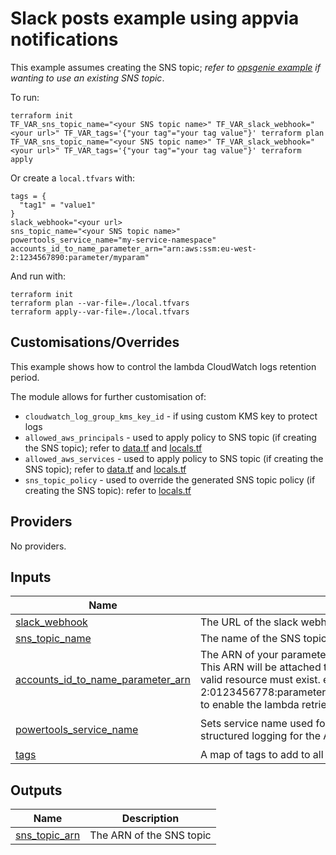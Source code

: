 # Slack posts example using appvia notifications
This example assumes creating the SNS topic; _refer to [opsgenie example](../opsgenie/main.tf) if wanting to use an existing SNS topic_.

To run:
```
terraform init
TF_VAR_sns_topic_name="<your SNS topic name>" TF_VAR_slack_webhook="<your url>" TF_VAR_tags='{"your tag"="your tag value"}' terraform plan
TF_VAR_sns_topic_name="<your SNS topic name>" TF_VAR_slack_webhook="<your url>" TF_VAR_tags='{"your tag"="your tag value"}' terraform apply
```

Or create a `local.tfvars` with:
```
tags = {
  "tag1" = "value1"
}
slack_webhook="<your url>
sns_topic_name="<your SNS topic name>"
powertools_service_name="my-service-namespace"
accounts_id_to_name_parameter_arn="arn:aws:ssm:eu-west-2:1234567890:parameter/myparam"
```

And run with:
```
terraform init
terraform plan --var-file=./local.tfvars
terraform apply--var-file=./local.tfvars
```

## Customisations/Overrides
This example shows how to control the lambda CloudWatch logs retention period.

The module allows for further customisation of:
* `cloudwatch_log_group_kms_key_id` - if using custom KMS key to protect logs
* `allowed_aws_principals` - used to apply policy to SNS topic (if creating the SNS topic);  refer to [data.tf](../../data.tf) and [locals.tf](../../locals.tf)
* `allowed_aws_services` - used to apply policy to SNS topic (if creating the SNS topic);  refer to [data.tf](../../data.tf) and [locals.tf](../../locals.tf)
* `sns_topic_policy` - used to override the generated SNS topic policy (if creating the SNS topic): refer to [locals.tf](../../locals.tf)

<!-- BEGIN_TF_DOCS -->
## Providers

No providers.

## Inputs

| Name | Description | Type | Default | Required |
|------|-------------|------|---------|:--------:|
| <a name="input_slack_webhook"></a> [slack\_webhook](#input\_slack\_webhook) | The URL of the slack webhook | `string` | n/a | yes |
| <a name="input_sns_topic_name"></a> [sns\_topic\_name](#input\_sns\_topic\_name) | The name of the SNS topic to create | `string` | n/a | yes |
| <a name="input_accounts_id_to_name_parameter_arn"></a> [accounts\_id\_to\_name\_parameter\_arn](#input\_accounts\_id\_to\_name\_parameter\_arn) | The ARN of your parameter containing the your account ID to name mapping. This ARN will be attached to lambda execution role as a resource, therefore a valid resource must exist. e.g 'arn:aws:ssm:eu-west-2:0123456778:parameter/myorg/configmaps/accounts\_id\_to\_name\_mapping' to enable the lambda retrieve values from ssm. | `string` | `null` | no |
| <a name="input_powertools_service_name"></a> [powertools\_service\_name](#input\_powertools\_service\_name) | Sets service name used for tracing namespace, metrics dimension and structured logging for the AWS Powertool Lambda Layer | `string` | `"appvia-notifications-dev"` | no |
| <a name="input_tags"></a> [tags](#input\_tags) | A map of tags to add to all resources | `map(string)` | `null` | no |

## Outputs

| Name | Description |
|------|-------------|
| <a name="output_sns_topic_arn"></a> [sns\_topic\_arn](#output\_sns\_topic\_arn) | The ARN of the SNS topic |
<!-- END_TF_DOCS -->